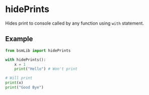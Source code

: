 # hidePrints

Hides print to console called by any function using `with` statement.

## Example

```python
from bsmLib import hidePrints

with hidePrints():
    x = 1
    print("Hello") # Won't print

# Will print
print(x)
print("Good Bye")
```
